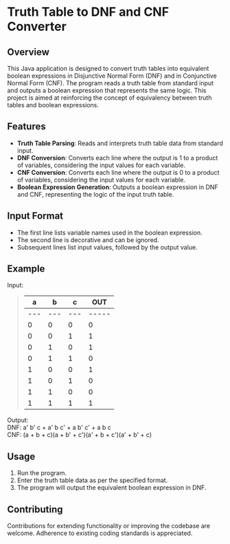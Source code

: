 # Truth Table to DNF and CNF Converter

## Overview
This Java application is designed to convert truth tables into equivalent boolean expressions in Disjunctive Normal Form (DNF) and in Conjunctive Normal Form (CNF). The program reads a truth table from standard input and outputs a boolean expression that represents the same logic. This project is aimed at reinforcing the concept of equivalency between truth tables and boolean expressions.

## Features
- **Truth Table Parsing**: Reads and interprets truth table data from standard input.
- **DNF Conversion**: Converts each line where the output is 1 to a product of variables, considering the input values for each variable.
- **CNF Conversion**: Converts each line where the output is 0 to a product of variables, considering the input values for each variable.
- **Boolean Expression Generation**: Outputs a boolean expression in DNF and CNF, representing the logic of the input truth table.

## Input Format
- The first line lists variable names used in the boolean expression.
- The second line is decorative and can be ignored.
- Subsequent lines list input values, followed by the output value.

## Example
Input:  
>| a | b | c | OUT |
>|---|---|---|-----|
>|---|---|---|-----|
>| 0 | 0 | 0 |  0  |
>| 0 | 0 | 1 |  1  |
>| 0 | 1 | 0 |  1  |
>| 0 | 1 | 1 |  0  |
>| 1 | 0 | 0 |  1  |
>| 1 | 0 | 1 |  0  |
>| 1 | 1 | 0 |  0  |
>| 1 | 1 | 1 |  1  |

Output:  
DNF: a' b' c + a' b c' + a b' c' + a b c  
CNF: (a + b + c)(a + b' + c')(a' + b + c')(a' + b' + c)  

## Usage
1. Run the program.
2. Enter the truth table data as per the specified format.
3. The program will output the equivalent boolean expression in DNF.

## Contributing
Contributions for extending functionality or improving the codebase are welcome. Adherence to existing coding standards is appreciated.
